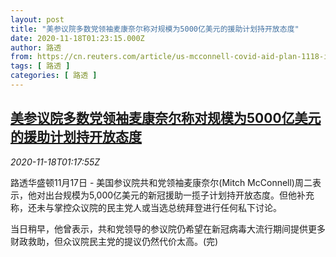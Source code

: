 ```yaml
---
layout: post
title: "美参议院多数党领袖麦康奈尔称对规模为5000亿美元的援助计划持开放态度"
date: 2020-11-18T01:23:15.000Z
author: 路透
from: https://cn.reuters.com/article/us-mcconnell-covid-aid-plan-1118-idCNKBS27Y03G
tags: [ 路透 ]
categories: [ 路透 ]
---
```

<!--1605662595000-->
[美参议院多数党领袖麦康奈尔称对规模为5000亿美元的援助计划持开放态度](https://cn.reuters.com/article/us-mcconnell-covid-aid-plan-1118-idCNKBS27Y03G)
------

<div>
<div><i>2020-11-18T01:17:55Z</i></div><p>路透华盛顿11月17日 - 美国参议院共和党领袖麦康奈尔(Mitch McConnell)周二表示，他对出台规模为5,000亿美元的新冠援助一揽子计划持开放态度。但他补充称，还未与掌控众议院的民主党人或当选总统拜登进行任何私下讨论。</p><p>当日稍早，他曾表示，共和党领导的参议院仍希望在新冠病毒大流行期间提供更多财政救助，但众议院民主党的提议仍然代价太高。(完)</p>
</div>
